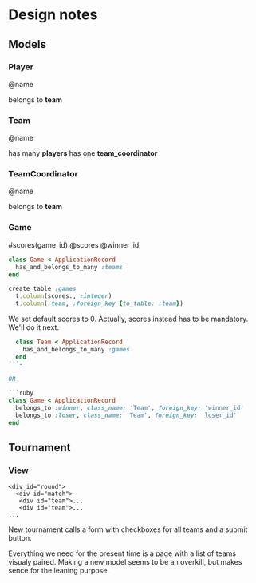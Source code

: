 # Design notes #

## Models ##

### Player ###

@name

belongs to **team**

### Team ###

@name

has many **players**
has one **team_coordinator**

### TeamCoordinator ###

@name

belongs to **team**

### Game ###

#scores(game_id)
@scores
@winner_id

```ruby
class Game < ApplicationRecord
  has_and_belongs_to_many :teams
end
```

```ruby
create_table :games
  t.column(scores:, :integer)
  t.column(:team, :foreign_key {to_table: :team})
```
We set default scores to 0.  Actually, scores instead has to be mandatory.  We'll do it next.

```ruby
  class Team < ApplicationRecord
    has_and_belongs_to_many :games
  end
```-

OR

```ruby
class Game < ApplicationRecord
  belongs_to :winner, class_name: 'Team', foreign_key: 'winner_id'
  belongs_to :loser, class_name: 'Team', foreign_key: 'loser_id'
end
```

## Tournament ##

### View ###

```erb
<div id="round">
  <div id="match">
   <div id="team">...
   <div id="team">...
...
```

New tournament calls a form with checkboxes for all teams and a submit button.

Everything we need for the present time is a page with a list of teams visualy paired. Making a new model seems to be an overkill, but makes sence for the leaning purpose.
